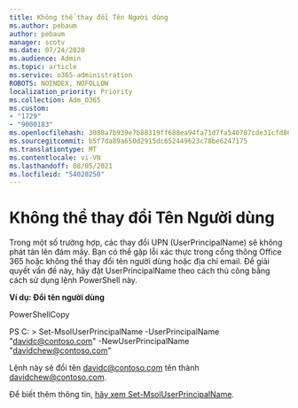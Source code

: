 ```yaml
---
title: Không thể thay đổi Tên Người dùng
ms.author: pebaum
author: pebaum
manager: scotv
ms.date: 07/24/2020
ms.audience: Admin
ms.topic: article
ms.service: o365-administration
ROBOTS: NOINDEX, NOFOLLOW
localization_priority: Priority
ms.collection: Adm_O365
ms.custom:
- "1729"
- "9000183"
ms.openlocfilehash: 3088a7b939e7b88319ff688ea94fa71d7fa540787cde31cfd864551113caf149
ms.sourcegitcommit: b5f7da89a650d2915dc652449623c78be6247175
ms.translationtype: MT
ms.contentlocale: vi-VN
ms.lasthandoff: 08/05/2021
ms.locfileid: "54020250"
---
```

# <a name="unable-to-change-username"></a>Không thể thay đổi Tên Người dùng

Trong một số trường hợp, các thay đổi UPN (UserPrincipalName) sẽ không phát tán lên đám mây. Bạn có thể gặp lỗi xác thực trong cổng thông Office 365 hoặc không thể thay đổi tên người dùng hoặc địa chỉ email. Để giải quyết vấn đề này, hãy đặt UserPrincipalName theo cách thủ công bằng cách sử dụng lệnh PowerShell này.

**Ví dụ: Đổi tên người dùng**

PowerShellCopy

PS C: \> Set-MsolUserPrincipalName -UserPrincipalName "davidc@contoso.com" -NewUserPrincipalName "davidchew@contoso.com"

Lệnh này sẽ đổi tên davidc@contoso.com tên thành davidchew@contoso.com.

Để biết thêm thông tin, [hãy xem Set-MsolUserPrincipalName](https://docs.microsoft.com/powershell/module/msonline/set-msoluserprincipalname?view=azureadps-1.0).